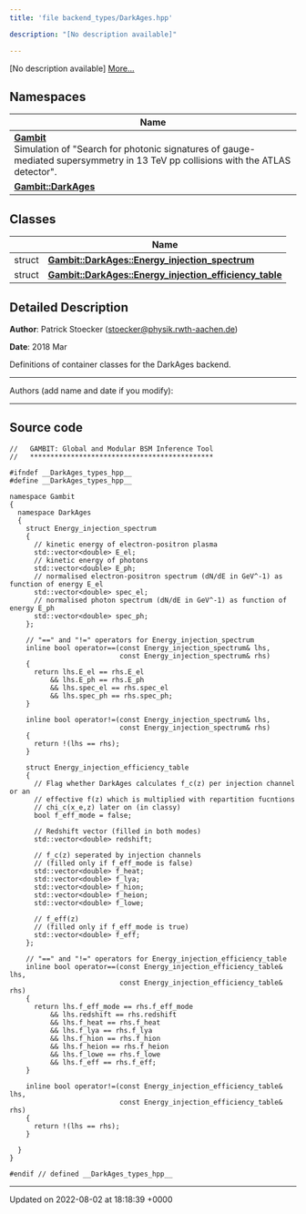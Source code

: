 ```yaml
---
title: 'file backend_types/DarkAges.hpp'

description: "[No description available]"

---
```







[No description available] [More...](#detailed-description)

## Namespaces

| Name           |
| -------------- |
| **[Gambit](/documentation/code/colliderbit_development/namespaces/namespacegambit/)** <br>Simulation of "Search for photonic signatures of gauge-mediated supersymmetry in 13 TeV pp collisions with the ATLAS detector".  |
| **[Gambit::DarkAges](/documentation/code/colliderbit_development/namespaces/namespacegambit_1_1darkages/)**  |

## Classes

|                | Name           |
| -------------- | -------------- |
| struct | **[Gambit::DarkAges::Energy_injection_spectrum](/documentation/code/colliderbit_development/classes/structgambit_1_1darkages_1_1energy__injection__spectrum/)**  |
| struct | **[Gambit::DarkAges::Energy_injection_efficiency_table](/documentation/code/colliderbit_development/classes/structgambit_1_1darkages_1_1energy__injection__efficiency__table/)**  |

## Detailed Description


**Author**: Patrick Stoecker ([stoecker@physik.rwth-aachen.de](mailto:stoecker@physik.rwth-aachen.de)) 

**Date**: 2018 Mar

Definitions of container classes for the DarkAges backend.



------------------

Authors (add name and date if you modify):



------------------




## Source code

```
//   GAMBIT: Global and Modular BSM Inference Tool
//   *********************************************

#ifndef __DarkAges_types_hpp__
#define __DarkAges_types_hpp__

namespace Gambit
{
  namespace DarkAges
  {
    struct Energy_injection_spectrum
    {
      // kinetic energy of electron-positron plasma
      std::vector<double> E_el;
      // kinetic energy of photons
      std::vector<double> E_ph;
      // normalised electron-positron spectrum (dN/dE in GeV^-1) as function of energy E_el
      std::vector<double> spec_el;
      // normalised photon spectrum (dN/dE in GeV^-1) as function of energy E_ph
      std::vector<double> spec_ph;
    };

    // "==" and "!=" operators for Energy_injection_spectrum
    inline bool operator==(const Energy_injection_spectrum& lhs,
                           const Energy_injection_spectrum& rhs)
    {
      return lhs.E_el == rhs.E_el
          && lhs.E_ph == rhs.E_ph
          && lhs.spec_el == rhs.spec_el
          && lhs.spec_ph == rhs.spec_ph;
    }

    inline bool operator!=(const Energy_injection_spectrum& lhs,
                           const Energy_injection_spectrum& rhs)
    {
      return !(lhs == rhs);
    }

    struct Energy_injection_efficiency_table
    {
      // Flag whether DarkAges calculates f_c(z) per injection channel or an
      // effective f(z) which is multiplied with repartition fucntions
      // chi_c(x_e,z) later on (in classy)
      bool f_eff_mode = false;

      // Redshift vector (filled in both modes)
      std::vector<double> redshift;

      // f_c(z) seperated by injection channels
      // (filled only if f_eff_mode is false)
      std::vector<double> f_heat;
      std::vector<double> f_lya;
      std::vector<double> f_hion;
      std::vector<double> f_heion;
      std::vector<double> f_lowe;

      // f_eff(z)
      // (filled only if f_eff_mode is true)
      std::vector<double> f_eff;
    };

    // "==" and "!=" operators for Energy_injection_efficiency_table
    inline bool operator==(const Energy_injection_efficiency_table& lhs,
                           const Energy_injection_efficiency_table& rhs)
    {
      return lhs.f_eff_mode == rhs.f_eff_mode
          && lhs.redshift == rhs.redshift
          && lhs.f_heat == rhs.f_heat
          && lhs.f_lya == rhs.f_lya
          && lhs.f_hion == rhs.f_hion
          && lhs.f_heion == rhs.f_heion
          && lhs.f_lowe == rhs.f_lowe
          && lhs.f_eff == rhs.f_eff;
    }

    inline bool operator!=(const Energy_injection_efficiency_table& lhs,
                           const Energy_injection_efficiency_table& rhs)
    {
      return !(lhs == rhs);
    }

  }
}

#endif // defined __DarkAges_types_hpp__
```


-------------------------------

Updated on 2022-08-02 at 18:18:39 +0000
